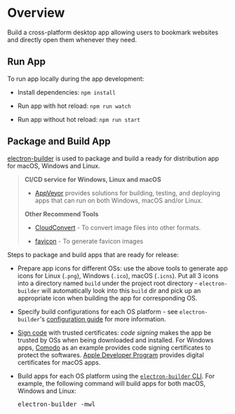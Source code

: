 # Overview

Build a cross-platform desktop app allowing users to bookmark websites and directly open them whenever they need.

## Run App

To run app locally during the app development:

* Install dependencies:
`npm install`

* Run app with hot reload:
`npm run watch`

* Run app without hot reload:
`npm run start`

## Package and Build App

[electron-builder](https://www.electron.build/) is used to package and build a ready for distribution app for macOS, Windows and Linux.

> **CI/CD service for Windows, Linux and macOS**
>
> * [AppVeyor](https://www.appveyor.com/) provides solutions for building, testing, and deploying apps that can run on both Windows, macOS and/or Linux.
>
> **Other Recommend Tools**
>
> * [CloudConvert](https://cloudconvert.com/) - To convert image files into other formats.
>
> * [favicon](https://favicon.io/) - To generate favicon images

Steps to package and build apps that are ready for release:

* Prepare app icons for different OSs: use the above tools to generate app icons for Linux (`.png`), Windows (`.ico`), macOS (`.icns`). Put all 3 icons into a directory named `build` under the project root directory - `electron-builder` will automatically look into this `build` dir and pick up an appropriate icon when building the app for corresponding OS.

* Specify build configurations for each OS platform - see `electron-builder`'s [configuration guide](https://www.electron.build/configuration/configuration) for more information.

* [Sign code](https://www.electron.build/code-signing) with trusted certificates: _code signing_ makes the app be trusted by OSs when being downloaded and installed. For Windows apps, [Comodo](https://comodosslstore.com/code-signing) as an example provides code signing certificates to protect the softwares. [Apple Developer Program](https://developer.apple.com/support/certificates/) provides digital certificates for macOS apps.

* Build apps for each OS platform using the [`electron-builder` CLI](https://www.electron.build/cli). For example, the following command will build apps for both macOS, Windows and Linux: <pre>electron-builder -mwl</pre>
